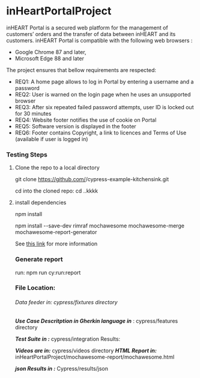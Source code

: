 # inHeartPortalProject
inHEART Portal is a secured web platform for the management of customers’ orders and the transfer of data between inHEART and its customers. 
inHEART Portal is compatible with the following web browsers : 
- Google Chrome 87 and later, 
- Microsoft Edge 88 and later

The project ensures that bellow requirements are respected:

- REQ1: A home page allows to log in Portal by entering a username and a password
- REQ2: User is warned on the login page when he uses an unsupported browser
- REQ3: After six repeated failed password attempts, user ID is locked out for 30 minutes
- REQ4: Website footer notifies the use of cookie on Portal
- REQ5: Software version is displayed in the footer
- REQ6: Footer contains Copyright, a link to licences and Terms of Use (available if user is logged in)

###  Testing Steps

1. Clone the repo to a local directory

   git clone https://github.com/<your-username>/cypress-example-kitchensink.git

   cd into the cloned repo: cd ..kkkk

2. install dependencies

   npm install

   npm install --save-dev  rimraf mochawesome mochawesome-merge mochawesome-report-generator

   See [this link](https://docs.cypress.io/guides/tooling/reporters#Examples) for more information
   
   
   ### Generate report
   run: npm run cy:run:report
   
   ### File Location:
   
   ###### Data feeder in: cypress/fixtures directory

   ***Use Case Descritption in Gherkin language in*** : cypress/features directory
   
   ***Test Suite in :*** cypress/integration
   Results:
   
   ***Videos are in:*** cypress/videos directory
   ***HTML Report in:*** inHeartPortalProject/mochawesome-report/mochawesome.html 
   
   ***json Results in :*** Cypress/results/json